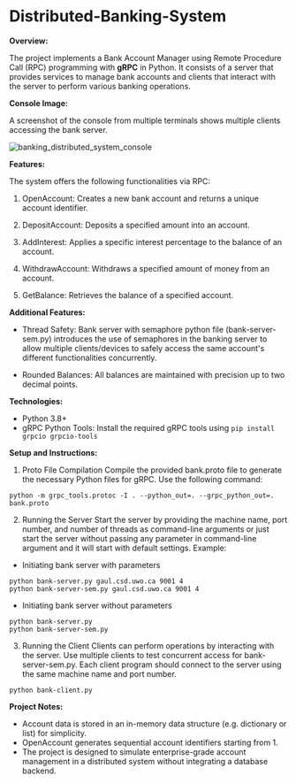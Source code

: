 # Distributed-Banking-System

**Overview:**

The project implements a Bank Account Manager using Remote Procedure Call (RPC) programming with **gRPC** in Python. 
It consists of a server that provides services to manage bank accounts and clients that interact with the server to perform various banking operations.

**Console Image:**

A screenshot of the console from multiple terminals shows multiple clients accessing the bank server.

![banking_distributed_system_console](https://github.com/user-attachments/assets/82a34796-7080-4d6c-b03c-0d2bfcf8faa0)


**Features:**

The system offers the following functionalities via RPC:

1. OpenAccount:
Creates a new bank account and returns a unique account identifier.

2. DepositAccount:
Deposits a specified amount into an account.

3. AddInterest:
Applies a specific interest percentage to the balance of an account.

4. WithdrawAccount:
Withdraws a specified amount of money from an account.

5. GetBalance:
Retrieves the balance of a specified account.


**Additional Features:**

* Thread Safety:
Bank server with semaphore python file (bank-server-sem.py) introduces the use of semaphores in the banking server to allow multiple clients/devices to safely access the same account's different functionalities concurrently.

* Rounded Balances:
All balances are maintained with precision up to two decimal points.

**Technologies:**

* Python 3.8+
* gRPC Python Tools: Install the required gRPC tools using ``` pip install grpcio grpcio-tools ```

**Setup and Instructions:**

1. Proto File Compilation
Compile the provided bank.proto file to generate the necessary Python files for gRPC. Use the following command:

```
python -m grpc_tools.protoc -I . --python_out=. --grpc_python_out=. bank.proto
```

2. Running the Server
Start the server by providing the machine name, port number, and number of threads as command-line arguments or just start the server without passing any parameter in command-line argument and it will start with default settings.
Example:

* Initiating bank server with parameters
```
python bank-server.py gaul.csd.uwo.ca 9001 4
python bank-server-sem.py gaul.csd.uwo.ca 9001 4
```
* Initiating bank server without parameters
```
python bank-server.py
python bank-server-sem.py
```

3. Running the Client
Clients can perform operations by interacting with the server. Use multiple clients to test concurrent access for bank-server-sem.py. Each client program should connect to the server using the same machine name and port number.
```
python bank-client.py
```

**Project Notes:**

* Account data is stored in an in-memory data structure (e.g. dictionary or list) for simplicity.
* OpenAccount generates sequential account identifiers starting from 1.
* The project is designed to simulate enterprise-grade account management in a distributed system without integrating a database backend.
